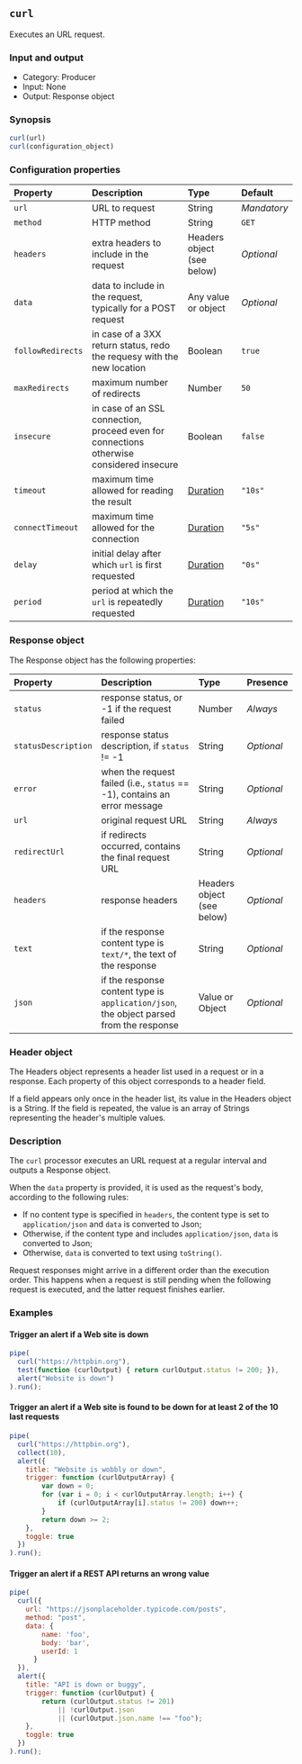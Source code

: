 ## `curl`

Executes an URL request.

### Input and output

* Category: Producer
* Input: None
* Output: Response object

### Synopsis

```js
curl(url)
curl(configuration_object)
```

### Configuration properties

| Property | Description | Type | Default |
| :--- | :--- | :--- | :--- |
| `url` | URL to request | String | *Mandatory* |
| `method` | HTTP method | String | `GET` |
| `headers` | extra headers to include in the request | Headers object (see below) | *Optional* |
| `data` | data to include in  the request, typically for a POST request | Any value or object | *Optional* |
| `followRedirects` | in case of a 3XX return status, redo the requesy with the new location | Boolean | `true` |
| `maxRedirects` | maximum number of redirects | Number | `50` |
| `insecure` | in case of an SSL connection, proceed even for connections otherwise considered insecure | Boolean | `false` |
| `timeout` | maximum time allowed for reading the result | [Duration](../programming.md#Durations) | `"10s"` |
| `connectTimeout` | maximum time allowed for the connection | [Duration](../programming.md#Durations) | `"5s"` |
| `delay` | initial delay after which `url` is first requested | [Duration](../programming.md#Durations) | `"0s"` |
| `period` | period at which the `url` is repeatedly requested | [Duration](../programming.md#Durations) | `"10s"` |
 
 ### Response object
 
 The Response object has the following properties:
 
| Property | Description | Type | Presence | 
| :--- | :--- | :--- | :--- |
| `status` | response status, or -1 if the request failed | Number | *Always* |
| `statusDescription` | response status description, if `status` != -1  | String | *Optional* |
| `error` | when the request failed (i.e., `status` == -1), contains an error message | String | *Optional* | 
| `url` | original request URL | String |  *Always* |
| `redirectUrl` | if redirects occurred, contains the final request URL | String | *Optional* | 
| `headers` | response headers | Headers object (see below) | *Optional* |
| `text` | if the response content type is `text/*`, the text of the response | String | *Optional* |
| `json` | if the response content type is `application/json`, the object parsed from the response | Value or Object | *Optional* |

### Header object

The Headers object represents a header list used in a request or in a response. Each property of this object corresponds 
to a header field.

If a field appears only once in the header list, its value in the Headers object is a String. If the field is repeated, 
the value is an array of Strings representing the header's multiple values.

### Description

The `curl` processor executes an URL request at a regular interval and outputs a Response object.

When the `data` property is provided, it is used as the request's body, according to the following rules:

* If no content type is specified in `headers`, the content type is set to `application/json` and
  `data` is converted to Json;
* Otherwise, if the content type and includes `application/json`, `data` is converted to Json;
* Otherwise, `data` is converted to text using `toString()`.

Request responses might arrive in a different order than the execution order. This happens when
a request is still pending when the following request is executed, and the latter request finishes earlier. 

### Examples

#### Trigger an alert if a Web site is down

```js
pipe(
  curl("https://httpbin.org"), 
  test(function (curlOutput) { return curlOutput.status != 200; }), 
  alert("Website is down")
).run();
```

#### Trigger an alert if a Web site is found to be down for at least 2 of the 10 last requests 

```js
pipe(
  curl("https://httpbin.org"), 
  collect(10), 
  alert({
  	title: "Website is wobbly or down",
  	trigger: function (curlOutputArray) {
  		var down = 0;
  		for (var i = 0; i < curlOutputArray.length; i++) {
  			if (curlOutputArray[i].status != 200) down++;
  		}
  		return down >= 2;
  	},
  	toggle: true
  })
).run();
```

#### Trigger an alert if a REST API returns an wrong value


```js
pipe(
  curl({
  	url: "https://jsonplaceholder.typicode.com/posts",
  	method: "post",
  	data: {
        name: 'foo',
        body: 'bar',
        userId: 1
      }
  }), 
  alert({
  	title: "API is down or buggy",
  	trigger: function (curlOutput) {
  		return (curlOutput.status != 201)
  			|| !curlOutput.json
  			|| (curlOutput.json.name !== "foo");
  	},
  	toggle: true
  })
).run();
```
